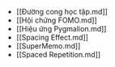 - [[Đường cong học tập.md]]
- [[Hội chứng FOMO.md]]
- [[Hiệu ứng Pygmalion.md]]
- [[Spacing Effect.md]]
- [[SuperMemo.md]]
- [[Spaced Repetition.md]]
